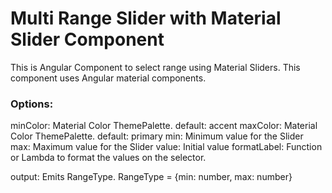 # Multi Range Slider with Material Slider Component

This is Angular Component to select range using Material Sliders. This component uses Angular material components.

### Options:
minColor: Material Color ThemePalette. default: accent 
maxColor: Material Color ThemePalette. default: primary
min: Minimum value for the Slider
max: Maximum value for the Slider
value: Initial value
formatLabel: Function or Lambda to format the values on the selector.

output: Emits RangeType. RangeType = {min: number, max: number}


